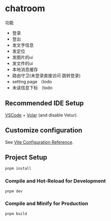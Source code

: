 # chatroom

功能

- 登录
- 登出
- 发文字信息
- 发定位
- 发图片的ui 
- 发文件的ui
- 本地消息缓存
- 路由守卫(未登录直接访问 跳转登录)
- setting page （todo
- 未读信息下标 （todo

## Recommended IDE Setup

[VSCode](https://code.visualstudio.com/) + [Volar](https://marketplace.visualstudio.com/items?itemName=Vue.volar) (and disable Vetur).

## Customize configuration

See [Vite Configuration Reference](https://vitejs.dev/config/).

## Project Setup

```sh
pnpm install
```

### Compile and Hot-Reload for Development

```sh
pnpm dev
```

### Compile and Minify for Production

```sh
pnpm build
```
